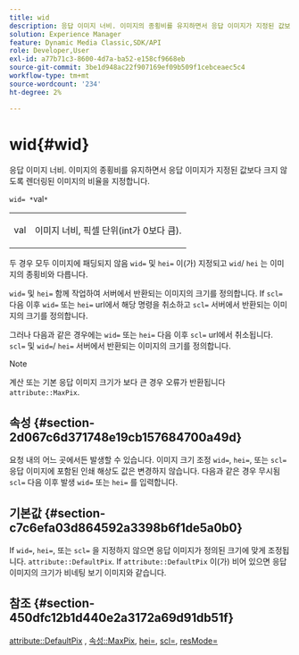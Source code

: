 ```yaml
---
title: wid
description: 응답 이미지 너비. 이미지의 종횡비를 유지하면서 응답 이미지가 지정된 값보다 크지 않도록 렌더링된 이미지의 비율을 지정합니다.
solution: Experience Manager
feature: Dynamic Media Classic,SDK/API
role: Developer,User
exl-id: a77b71c3-8600-4d7a-ba52-e158cf9668eb
source-git-commit: 3be1d948ac22f907169ef09b509f1cebceaec5c4
workflow-type: tm+mt
source-wordcount: '234'
ht-degree: 2%

---
```


# wid{#wid}

응답 이미지 너비. 이미지의 종횡비를 유지하면서 응답 이미지가 지정된 값보다 크지 않도록 렌더링된 이미지의 비율을 지정합니다.

`wid= *`val`*`

<table id="simpletable_1C898A7B99114BE986EC5553F6A31E82"> 
 <tr class="strow"> 
  <td class="stentry"> <p><span class="varname"> val</span> </p> </td> 
  <td class="stentry"> <p>이미지 너비, 픽셀 단위(int가 0보다 큼). </p></td> 
 </tr> 
</table>

두 경우 모두 이미지에 패딩되지 않음 `wid=` 및 `hei=` 이(가) 지정되고 `wid`/ `hei` 는 이미지의 종횡비와 다릅니다.

`wid=` 및 `hei=` 함께 작업하여 서버에서 반환되는 이미지의 크기를 정의합니다. If `scl=` 다음 이후 `wid=` 또는 `hei=` url에서 해당 명령을 취소하고 `scl=` 서버에서 반환되는 이미지의 크기를 정의합니다.

그러나 다음과 같은 경우에는 `wid=` 또는 `hei=` 다음 이후 `scl=` url에서 취소됩니다. `scl=` 및 `wid=`/ `hei=` 서버에서 반환되는 이미지의 크기를 정의합니다.

>[!NOTE]
>
>계산 또는 기본 응답 이미지 크기가 보다 큰 경우 오류가 반환됩니다 `attribute::MaxPix`.

## 속성 {#section-2d067c6d371748e19cb157684700a49d}

요청 내의 어느 곳에서든 발생할 수 있습니다. 이미지 크기 조정 `wid=`, `hei=`, 또는 `scl=` 응답 이미지에 포함된 인쇄 해상도 값은 변경하지 않습니다. 다음과 같은 경우 무시됨 `scl=` 다음 이후 발생 `wid=` 또는 `hei=` 를 입력합니다.

## 기본값 {#section-c7c6efa03d864592a3398b6f1de5a0b0}

If `wid=`, `hei=`, 또는 `scl=` 을 지정하지 않으면 응답 이미지가 정의된 크기에 맞게 조정됩니다. `attribute::DefaultPix`. If `attribute::DefaultPix` 이(가) 비어 있으면 응답 이미지의 크기가 비네팅 보기 이미지와 같습니다.

## 참조 {#section-450dfc12b1d440e2a3172a69d91db51f}

[attribute::DefaultPix](../../../../../ir-api/material-cat/image-rendering-api-ref/c-ir-material-catalog/c-ir-attributes-reference/r-ir-defaultpix.md#reference-102c98f9b5d24d2aaaeb756653fb0e6f) , [속성::MaxPix](../../../../../ir-api/material-cat/image-rendering-api-ref/c-ir-material-catalog/c-ir-attributes-reference/r-ir-maxpix.md#reference-569f186bbc2840a6bd3cffa8ff3e7657), [hei=](../../../../../ir-api/http-protocol/image-rendering-api-ref/c-ir-http-protocol-ref/c-ir-http-protocol-command-reference/r-ir-hei.md#reference-1c08f60365a94417a39867c09cac5478), [scl=](../../../../../ir-api/http-protocol/image-rendering-api-ref/c-ir-http-protocol-ref/c-ir-http-protocol-command-reference/r-ir-scl.md#reference-b14b51a6cbe34f0bba42880540592f29), [resMode=](../../../../../ir-api/http-protocol/image-rendering-api-ref/c-ir-http-protocol-ref/c-ir-http-protocol-command-reference/r-ir-http-resmode.md#reference-851a5b636f8948cfb11456c9b7dab0d3)
